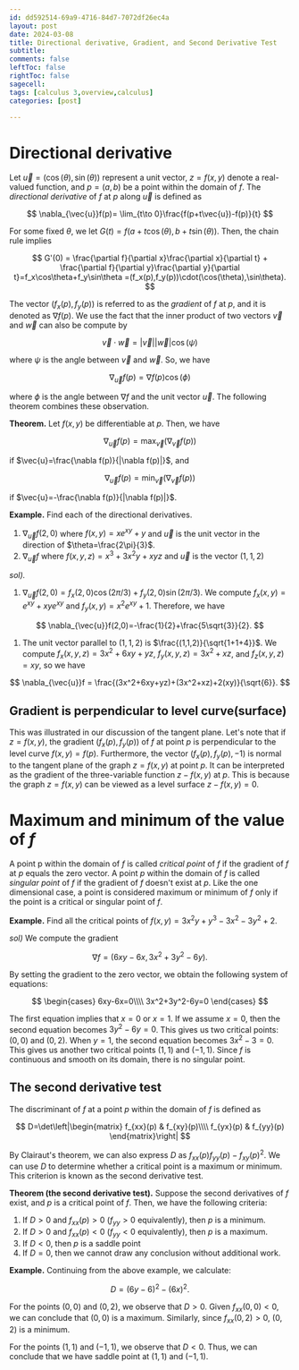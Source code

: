 ```yaml
---
id: dd592514-69a9-4716-84d7-7072df26ec4a
layout: post
date: 2024-03-08
title: Directional derivative, Gradient, and Second Derivative Test
subtitle: 
comments: false
leftToc: false
rightToc: false
sagecell: 
tags: [calculus 3,overview,calculus]
categories: [post]

---
```


# Directional derivative


Let $\vec{u}=(\cos(\theta),\sin(\theta))$ represent a unit vector, $z=f(x,y)$ denote a real-valued function, and $p=(a,b)$ be a point within the domain of $f.$ The _directional derivative_ of $f$ at $p$ along $\vec{u}$ is defined as


$$
\nabla_{\vec{u}}f(p)= \lim_{t\to 0}\frac{f(p+t\vec{u})-f(p)}{t}
$$


For some fixed $\theta$, we let $G(t)= f(a+t\cos(\theta),b+t\sin(\theta))$. Then, the chain rule implies


$$
G'(0) = \frac{\partial f}{\partial x}\frac{\partial x}{\partial t} + \frac{\partial f}{\partial y}\frac{\partial y}{\partial t}=f_x\cos\theta+f_y\sin\theta =(f_x(p),f_y(p))\cdot(\cos(\theta),\sin\theta).
$$


The vector $(f_x(p),f_y(p))$ is referred to as the _gradient_ of $f$ at $p$, and it is denoted as $\nabla f(p)$. We use the fact that the inner product of two vectors $\vec{v}$ and $\vec{w}$ can also be compute by


$$
\vec{v}\cdot\vec{w} = |\vec{v}||\vec{w}|\cos(\psi)
$$


where $\psi$ is the angle between $\vec{v}$ and $\vec{w}$. So, we have


$$
\nabla_{\vec{u}}f(p)=\nabla f(p)\cos(\phi)
$$


where $\phi$ is the angle between $\nabla f$ and the unit vector $\vec{u}$. The following theorem combines these observation.


**Theorem.** Let $f(x,y)$ be differentiable at $p$. Then, we have


$$
\nabla_{\vec{u}}f(p)=\max_{\vec{v}}(\nabla_{\vec{v}}f(p))
$$


if $\vec{u}=\frac{\nabla f(p)}{|\nabla f(p)|}$, and


$$
\nabla_{\vec{u}}f(p)=\min_{\vec{v}}(\nabla_{\vec{v}}f(p))
$$


if $\vec{u}=-\frac{\nabla f(p)}{|\nabla f(p)|}$.


**Example.**  Find each of the directional derivatives.

1. $\nabla_{\vec{u}}f(2,0)$ where $f(x,y)=xe^{xy}+y$ and $\vec{u}$ is the unit vector in the direction of $\theta=\frac{2\pi}{3}$.
2. $\nabla_{\vec{u}} f$ where $f(x,y,z)=x^3+3x^2y+xyz$ and $\vec{u}$ is the vector $(1,1,2)$

_sol)._

1. $\nabla_{\vec{u}}f(2,0) = f_x(2,0)\cos(2\pi/3) + f_y(2,0)\sin(2\pi/3)$. 
We compute $f_x(x,y)=e^{xy}+xye^{xy}$ and $f_y(x,y)=x^2e^{xy}+1$. Therefore, we have

$$
\nabla_{\vec{u}}f(2,0)=-\frac{1}{2}+\frac{5\sqrt{3}}{2}.
$$

1. The unit vector parallel to  $(1,1,2)$ is $\frac{(1,1,2)}{\sqrt{1+1+4}}$. We compute $f_x(x,y,z) = 3x^2+6xy+yz$, $f_y(x,y,z)=3x^2+xz$, and $f_z(x,y,z)=xy$, so we have

$$
\nabla_{\vec{u}}f = \frac{(3x^2+6xy+yz)+(3x^2+xz)+2(xy)}{\sqrt{6}}.
$$


## Gradient is perpendicular to level curve(surface)


This was illustrated in our discussion of the tangent plane. Let's note that if $z=f(x,y)$, the gradient $(f_x(p),f_y(p))$ of $f$ at point $p$ is perpendicular to the level curve $f(x,y)=f(p)$. Furthermore, the vector $(f_x(p),f_y(p),-1)$ is normal to the tangent plane of the graph $z=f(x,y)$ at point $p$. It can be interpreted as the gradient of the three-variable function $z-f(x,y)$ at $p$. This is because the graph $z=f(x,y)$ can be viewed as a level surface $z-f(x,y)=0$.


# Maximum and minimum of the value of $f$


A point p within the domain of $f$ is called _critical point_ of $f$ if the gradient of $f$ at $p$ equals the zero vector. A point $p$ within the domain of $f$ is called _singular point_ of $f$ if the gradient of $f$ doesn't exist at $p$. Like the one dimensional case, a point is considered maximum or minimum of $f$ only if the point is a critical or singular point of $f.$


**Example.** Find all the critical points of $f(x,y)=3x^2y+y^3-3x^2-3y^2+2$. 


_sol)_ We compute the gradient


$$
\nabla f = (6xy-6x,3x^2+3y^2-6y).
$$


By setting the gradient to the zero vector, we obtain the following system of equations:


$$
\begin{cases}
6xy-6x=0\\\\
3x^2+3y^2-6y=0
\end{cases}
$$


The first equation implies that $x=0$ or $x=1$. If we assume $x=0$, then the second equation becomes $3y^2-6y=0$. This gives us two critical points: $(0,0)$ and $(0,2)$. When $y=1$, the second equation becomes $3x^2-3=0$. This gives us another two critical points $(1,1)$ and $(-1,1)$. Since $f$ is continuous and smooth on its domain, there is no singular point.


## The second derivative test


The discriminant of $f$ at a point $p$ within the domain of $f$ is defined as


$$
D=\det\left|\begin{matrix}
f_{xx}(p) & f_{xy}(p)\\\\
f_{yx}(p) & f_{yy}(p)
\end{matrix}\right|
$$


By Clairaut's theorem, we can also express $D$ as $f_{xx}(p)f_{yy}(p)-f_{xy}(p)^2$. We can use $D$ to determine whether a critical point is a maximum or minimum. This criterion is known as the second derivative test.


**Theorem (the second derivative test).** Suppose the second derivatives of $f$ exist, and $p$ is a critical point of $f$. Then, we have the following criteria:

1. If $D>0$ and $f_{xx}(p)>0$ ($f_{yy}>0$ equivalently), then $p$ is a minimum.
2. If $D>0$ and $f_{xx}(p)<0$ ($f_{yy}<0$ equivalently), then $p$ is a maximum.
3. If $D<0$, then $p$ is a saddle point
4. If $D=0$, then we cannot draw any conclusion without additional work.

**Example.** Continuing from the above example, we calculate:


$$
D=(6y-6)^2-(6x)^2.
$$


For the points $(0,0)$ and $(0,2)$, we observe that $D>0$. Given $f_{xx}(0,0)<0$, we can conclude that $(0,0)$ is a maximum. Similarly, since $f_{xx}(0,2)>0$, $(0,2)$ is a minimum.


For the points $(1,1)$ and $(-1,1)$, we observe that $D<0$. Thus, we can conclude that we have saddle point at $(1,1)$ and $(-1,1)$.

